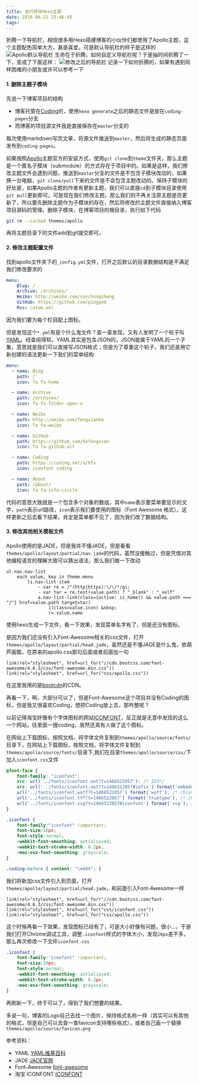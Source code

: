 ```yaml
---
title: 自行修改Hexo主题
date: 2016-06-21 23:46:45
tags:
---
```


折腾一下导航栏，相信很多用Hexo搭建博客的小伙伴们都使用了Apollo主题，这个主题配色简单大方，甚是喜爱。可是默认导航栏的样子是这样的
![Apollo默认导航栏](http://7d9jd9.com1.z0.glb.clouddn.com/2016-06-23-org-nav.png "默认导航栏的样子")
生命在于折腾，如何自定义导航栏呢？于是抽时间折腾了一下，变成了下面这样：
![修改之后的导航栏](http://7d9jd9.com1.z0.glb.clouddn.com/2016-06-23-nav-result.png "修改之后的样子")
记录一下如何折腾的，如果有遇到同样困难的小朋友或许可以参考一下
<!--more-->

#### 1. 删除主题子模块

先说一下博客项目的结构

* 博客托管在[Coding](https://coding.net)的，使用`hexo generate`之后的静态文件是放在`coding-pages`分支
* 而博客的项目源文件我是直接保存在`master`分支的

每次使用markdown写完文章，将源文件推送到`master`，然后将生成的静态页面发布到`coding-pages`。

如果按照[Apollo](https://github.com/pinggod/hexo-theme-apollo)主题官方的安装方式，使用`git clone`到`theme`文件夹，那么主题是一个匿名子模块（submodule）的方式存在于项目中的。如果是这样，我们修改主题文件会遇到问题，推送到`master`分支的文件是不包含子模块改动的，如果换一台电脑，`git clone/pull`下来的文件是不会包含主题改动的。保持子模块的好处是，如果Apollo主题的作者有更新主题，我们可以直接`cd`到子模块目录使用`git pull`更新即可。可是现在我们修改主题，那么我们则不再关注原主题是否更新了，所以要先删除主题作为子模块的存在，然后将修改的主题文件直接纳入博客项目源码的管理。删除子模块，在博客项目的根目录，执行如下代码
```bash
git rm --cached themes/apollo
```
再将主题目录下的文件add到git提交即可。


#### 2. 修改主题配置文件

找到apollo文件夹下的`_config.yml`文件，打开之后默认的目录数据结构是不满足我们修改要求的
```yaml
menu:
    Blog: /
    Archive: /archives/
    Weibo: http://weibo.com/sunchongsheng
    GitHub: https://github.com/pinggod
    Rss: /atom.xml
```
因为我们要为每个栏目配上图标。

但是发现这个`*.yml`有是个什么鬼文件？查一查发现，又有人发明了一个轮子叫[YAML](https://zh.wikipedia.org/wiki/YAML)。经查阅得知，YAML其实是包含JSON的，JSON是属于YAML的一个子集，意思就是我们可以直接写JSON格式；但是为了尊重这个轮子，我们还是用它新创建的语法更新一下我们的菜单结构
```yaml
menu:
  - name: Blog
    path: /
    icon: fa fa-home

  - name: Archive
    path: /archives/
    icon: fa fa-folder-open-o

  - name: Weibo
    path: http://weibo.com/fengxianhe
    icon: fa fa-weibo

  - name: GitHub
    path: https://github.com/hefengxian
    icon: fa fa-github-alt

  - name: Coding
    path: https://coding.net/u/hfx
    icon: iconfont coding

  - name: About
    path: /about/
    icon: fa fa-info-circle
```
代码的意思大致就是一个包含多个对象的数组，其中`name`表示要菜单要显示的文字，`path`表示url路径，`icon`表示我们要使用的图标（Font Awesome 格式）。这样更新之后去看下结果，肯定是菜单都不见了，因为我们改了数据结构。


#### 3. 修改其他相关模板文件


Apollo使用的是JADE，但是我并不懂JADE，但是看看`themes/apollo/layout/partial/nav.jade`的代码，虽然没接触过，但是凭借对其他编程语言的理解大致可以猜出语法，那么我们做一下改动
```jade
ul.nav.nav-list
    each value, key in theme.menu
        li.nav-list-item
            - var re = /^(http|https):\/\/*/gi;
            - var tar = re.test(value.path) ? "_blank" : "_self"
            a.nav-list-link(class={active: is_home() && value.path === "/"} href=value.path target=tar)
                i(class=value.icon) &nbsp;
                != value.name
```
使用hexo生成一下文件，看一下效果，发现菜单名字有了，但是还没有图标。

是因为我们还没有引入Font-Awesome相关的css文件，打开`themes/apollo/layout/partial/head.jade`，虽然还是不懂JADE是什么鬼，依葫芦画瓢，在原来的apollo.css那句后面或者前面加一句
```jade
link(rel="stylesheet", href=url_for("//cdn.bootcss.com/font-awesome/4.6.3/css/font-awesome.min.css"))
link(rel="stylesheet", href=url_for("css/apollo.css"))
```
在这里我用的是[bootcdn](http://www.bootcdn.cn/)的CDN。

再看一下，啊，大部分可以了，但是Font-Awesome这个项目并没有Coding的图标，但是我又很喜欢Coding，想把Coding放上去，那咋整呢？

以前记得淘宝好像有个字体图标的网站[ICONFONT](http://iconfont.cn/)，反正就是无意中发现的这么一个网站，往里面一搜coding，居然还真有人做了这个图标。

在网站上下载图标，按照文档，将字体文件复制到`themes/apollo/source/fonts/`目录下，在网站上下载图标，按照文档，将字体文件复制到`themes/apollo/source/fonts/`目录下,我们在目录`themes/apollo/source/css/`下加入`iconfont.css`文件
```css
@font-face {
    font-family: "iconfont";
    src: url('../fonts/iconfont.eot?t=1466522057'); /* IE9*/
    src: url('../fonts/iconfont.eot?t=1466522057#iefix') format('embedded-opentype'), /* IE6-IE8 */
    url('../fonts/iconfont.woff?t=1466522057') format('woff'), /* chrome, firefox */
    url('../fonts/iconfont.ttf?t=1466522057') format('truetype'), /* chrome, firefox, opera, Safari, Android, iOS 4.2+*/
    url('../fonts/iconfont.svg?t=1466522057#iconfont') format('svg'); /* iOS 4.1- */
}

.iconfont {
    font-family:"iconfont" !important;
    font-size:16px;
    font-style:normal;
    -webkit-font-smoothing: antialiased;
    -webkit-text-stroke-width: 0.2px;
    -moz-osx-font-smoothing: grayscale;
}

.coding:before { content: "\e604"; }

```
我们将新加css文件引入到页面，打开`themes/apollo/layout/partial/head.jade`，和前面引入Font-Awesome一样
```jade
link(rel="stylesheet", href=url_for("//cdn.bootcss.com/font-awesome/4.6.3/css/font-awesome.min.css"))
link(rel="stylesheet", href=url_for("css/iconfont.css"))
link(rel="stylesheet", href=url_for("css/apollo.css"))
```
这个时候再看一下效果，发现图标已经有了，可是大小好像有问题，很小...，于是我们打开Chrome调试工具，调整`.iconfont`样式的字体大小，发现`20px`差不多，那么再次修改一下文件`iconfont.css`
```css
.iconfont {
    font-family:"iconfont" !important;
    font-size:20px;
    font-style:normal;
    -webkit-font-smoothing: antialiased;
    -webkit-text-stroke-width: 0.2px;
    -moz-osx-font-smoothing: grayscale;
}
```
再刷新一下，终于可以了，得到了我们想要的结果。

多说一句，博客的Logo自己去找一个图片，保持格式名称一样（其实可以有其他的格式，但是自己可以去查一查favicon支持哪些格式），或者自己画一个替换`themes/apollo/source/favicon.png`

参考资料：

* YAML [YAML维基百科](https://zh.wikipedia.org/wiki/YAML)
* JADE [JADE官网](http://jade-lang.com/)
* Font-Awesome [font-awesome](http://fontawesome.io/)
* 淘宝 ICONFONT [ICONFONT](http://iconfont.cn/)
